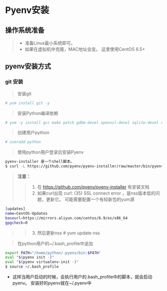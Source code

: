# Pyenv安装
## 操作系统准备
> + 准备Linux最小系统即可。   
> + 如果在虚拟机中克隆，MAC地址会变。 这里使用CentOS 6.5+   

## pyenv安装方式
### git 安装
> 安装git   

```bash
# yum install git -y
```

> 安装Python编译依赖   

```bash
# yum -y install gcc make patch gdbm-devel openssl-devel sqlite-devel readline-devel zlib-devel bzip2-devel
```

> 创建用户python   

```bash
# useradd python
```

> 使用python用户登录后安装Pyenv   

```bash
pyenv-installer 是一个shell脚本。
$ curl -L https://github.com/pyenv/pyenv-installer/raw/master/bin/pyenv-installer | bash
```
> **注意：**   
> > 1. 在 https://github.com/pyenv/pyenv-installer 有安装文档   
> > 2. 如果curl出现 curl: (35) SSL connect error ，是nss版本低的问题，更新它。 可能需要配置一个有较新包的yum源   

```bash
[updates]
name=CentOS-Updates
baseurl=https://mirrors.aliyun.com/centos/6.9/os/x86_64
gpgcheck=0
```
> > 3. 然后更新nss # yum update nss   

> 在python用户的~/.bash_profile中追加   

```bash
export PATH="/home/python/.pyenv/bin:$PATH"
eval "$(pyenv init -)"
eval "$(pyenv virtualenv-init -)"
$ source ~/.bash_profile
```
+ 这样当用户启动的时候，会执行用户的.bash_profile中的脚本，就会启动pyenv。 安装好的pyenv就在~/.pyenv中


